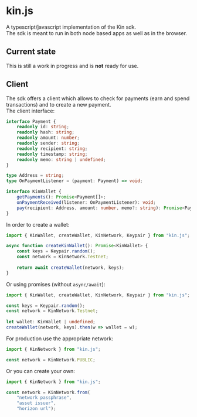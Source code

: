 # kin.js

A typescript/javascript implementation of the Kin sdk.  
The sdk is meant to run in both node based apps as well as in the browser.

## Current state
This is still a work in progress and is **not** ready for use.

## Client
The sdk offers a client which allows to check for payments (earn and spend transactions) and 
to create a new payment.  
The client interface:
```typescript
interface Payment {
	readonly id: string;
	readonly hash: string;
	readonly amount: number;
	readonly sender: string;
	readonly recipient: string;
	readonly timestamp: string;
	readonly memo: string | undefined;
}

type Address = string;
type OnPaymentListener = (payment: Payment) => void;

interface KinWallet {
	getPayments(): Promise<Payment[]>;
	onPaymentReceived(listener: OnPaymentListener): void;
	pay(recipient: Address, amount: number, memo?: string): Promise<Payment>;
}
```

In order to create a wallet:
```typescript
import { KinWallet, createWallet, KinNetwork, Keypair } from "kin.js";

async function createKinWallet(): Promise<KinWallet> {
	const keys = Keypair.random();
	const network = KinNetwork.Testnet;
	
	return await createWallet(network, keys);
}
```

Or using promises (without `async/await`):
```typescript
import { KinWallet, createWallet, KinNetwork, Keypair } from "kin.js";

const keys = Keypair.random();
const network = KinNetwork.Testnet;
	
let wallet: KinWallet | undefined;
createWallet(network, keys).then(w => wallet = w);
```

For production use the appropriate network:
```typescript
import { KinNetwork } from "kin.js";

const network = KinNetwork.PUBLIC;
```

Or you can create your own:
```typescript
import { KinNetwork } from "kin.js";

const network = KinNetwork.from(
	"network passphrase",
	"asset issuer",
	"horizon url");
```